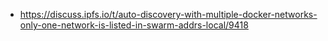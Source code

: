 - https://discuss.ipfs.io/t/auto-discovery-with-multiple-docker-networks-only-one-network-is-listed-in-swarm-addrs-local/9418